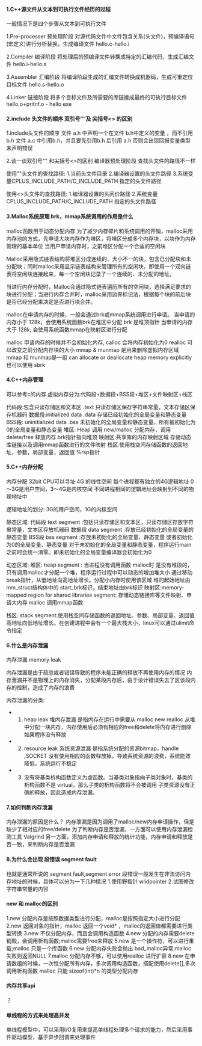 #### 1.C++源文件从文本到可执行文件经历的过程
一般情况下是四个步骤从文本到可执行文件

1.Pre-processer 预处理阶段
对源代码文件中文件包含关系(头文件)，预编译语句(宏定义)进行分析替换，生成编译文件     hello.c-hello.i

2.Compiler      编译阶段
将处理后的预编译文件转换成特定的汇编代码，生成汇编文件                           hello.i-hello.s

3.Assembler     汇编阶段
将编译阶段生成的汇编文件转换成机器码，生成可重定位目标文件                        hello.s-hello.o

4.Linker        链接阶段
将多个目标文件及所需要的库链接成最终的可执行目标文件                             hello.o+pritnf.o -  hello    exe


#### 2.include 头文件的顺序 双引号“”及 尖括号<> 的区别

1.include头文件的顺序
文件 a.h 中声明一个在文件 b.h中定义的变量 ，而不引用b.h
文件 a.c 中引用b.h，并且要先引用b.h  后引用 a.h 否则会出现回报变量类型未声明错误

2.谈一谈双引号"" 和尖括号<>的区别
编译器预处理阶段 查找头文件的路径不一样

使用""头文件的查找路径:
1.当前头文件目录
2.编译器设置的头文件路径
3.系统变量CPLUS_INCLUDE_PATH/C_INCLUDE_PATH 指定的头文件路径

使用<>头文件的查找路径:
1.编译器设置的头问价路径
2.系统变量CPLUS_INCLUDE_PATH/C_INCLUDE_PATH 指定的头文件路径

#### 3.Malloc系统原理 brk，mmap系统调用的作用是什么
malloc函数用于动态分配内存
为了减少内存碎片和系统调用的开销，malloc采用内存池的方式，先申请大块内存作为堆区，将堆区分成多个内存块，以块作为内存管理的基本单位
当用户申请内存时，之前堆区分配一个合适的空闲块

Malloc采用隐式链表结构将堆区分成连续的、大小不一的块，包含已分配块和未分配块；同时malloc采用显示链表结构来管理所有的空闲块，即使用一个双向链表将空闲块连接起来，每一个空闲块记录了一个连续的、未分配的地址。

当进行内存分配时，Malloc会通过隐式链表遍历所有的空闲块，选择满足要求的块进行分配；当进行内存合并时，malloc采用边界标记法，根据每个块的前后块是否已经分配来决定是否进行块合并。

malloc在申请内存的时候，一般会通过brk或mmap系统调用进行申请。
当申请的内存小于 128k，会使用系统函数brk在堆区中分配         brk 是堆顶指针
当申请的内存大于 128k, 会使用系统函数mmap在映射区进行分配

malloc 申请内存的时候并不会初始化内存,
calloc 会将内存初始化为0
realloc 可以改变之前分配内存块的大小
mmap & munmap 是用来删除虚拟内存区域
mmap 和 munmap是一组 can allocate or deallocate heap memory explicitly 也可以使用 sbrk

#### 4.C++内存管理
可以参考c的内存
虚拟内存分为:代码段+数据段+BSS段+堆区+文件映射区+栈区

代码段:包含只读存储区和文本区 .text 只读存储区保存字符串常量，文本存储区保存机器码
数据段:initialized data    .data 存储已经初始化的全局变量和静态变量
BSS段: uninitialized data .bss  未初始化的全局变量和静态变量，所有被初始化为0的全局变量和静态变量
堆区: Heap  调用 new/malloc 分配内存，调用 delete/free 释放内存      brk指针指向堆顶
映射区:共享库的内存映射区域         存储动态库链接以及调用mmap函数进行的文件映射
栈区:使用栈空间存储函数的返回地址，参数，局部变量，返回值                %rsp指针

#### 5.C++内存分配

内存分配
32bit CPU可以寻址 4G 的线性空间
每个进程都有独立的4G逻辑地址  0～3G是用户空间，3～4G是内核空间
不同进程相同的逻辑地址会映射到不同的物理地址中

逻辑地址的划分:
3G的用户空间，1G的内核空间

静态区域:
代码段  text segment :包括只读存储区和文本区，只读存储区存放字符串常量，文本区存放机器码
数据段  data segment :存放已经初始化的全局变量的静态变量
BSS段   bss segment :存放未初始化的全局变量、静态变量 或者初始化为0的全局变量、静态变量
                     对于未初始化的全局变量和静态变量，程序运行main之前时会统一清零。即未初始化的全局变量编译器会初始化为0

动态区域:
堆区: heap segment : 当进程没有调用函数 malloc时 是没有堆段的，只有调用malloc才分配一个堆，程序运行过程中可以动态的增加堆大小
                    通过移动break指针，从低地址向高地址增长。分配小内存时使用该区域
                    堆的起始地址由 mm_struct结构体中的 start_brk标识，结束地址由brk标识
映射区:memory-mapped region for shared libraries segment:
                     存储动态链接库等文件映射、申请大内存 malloc 调用mmap函数

栈区:  stack segment:使用栈空间存储函数的返回地址、参数、局部变量、返回值
                    高地址向低地址增长。在创建进程中会有一个最大栈大小，linux可以通过ulimit命令指定

#### 6.什么是内存泄漏
内存泄漏 memory leak

内存泄漏是由于疏忽或者错误导致的程序未能正确的释放不再使用内存的情况
内存泄漏并不是物理上的内存消失，分配某段内存后，由于设计错误失去了区该段内存的控制，造成了内存的浪费

内存泄漏的分类:
- 1. heap leak 堆内存泄漏
是指内存在运行中需要从 malloc new realloc 从堆中分配一块内存，内存使用后必须有相应的free和delete将内存进行删除
如果程序没有释放

- 2. resource leak  系统资源泄漏
是指系统分配的资源bitmap，handle ,SOCKET 没有使用相应的函数释放掉，导致系统资源的浪费，系统能效降低，系统运行不稳定

- 3. 没有将基类析构函数定义为虚函数。当基类对象指向子类对象时，基类的析构函数不是 virtual，那么子类的析构函数将不会被调用
子类资源没有正确的释放，因此造成内存泄漏。



#### 7.如何判断内存泄漏
内存泄漏的原因是什么？
内存泄漏是因为调用了malloc/new内存申请操作，但是缺少了相对应的free/delete
为了判断内存是否泄漏，一方面可以使用内存泄漏检测工具 Valgrind
                  另一方面，添加内存申请和释放的统计功能，内存申请和释放是否一致，来判断内存是否泄漏

#### 8.为什么会出现 段错误 segment fault

也就是通常所说的 segment fault,segment error
段错误一般发生在非法访问内存地址的时候，具体可以分为一下几种情况
1.使用野指针  wlidpointer
2.试图修改字符串常量的内容


#### new 和 malloc的区别
1.new 分配内存是按照数据类型进行分配，malloc是按照指定大小进行分配
2.new 返回对象的指针，malloc 返回一个void* ，malloc的返回值都需要进行类型转换
3.new 不仅分配内存，而且会调用构造函数
4.new 分配的内存需要delete销毁，会调用析构函数;malloc需要free来释放
5.new 是一个操作符，可以进行重载;malloc 只是一个库函数
6.new 分配内存失败会抛出 bad_malloc异常;malloc失败则返回NULL
7.malloc 分配内存不够，可以使用realloc 进行扩容
8.new 在申请数组的时候，一次性分配所有内存，多次调用构造函数，搭配使用delete[],多次调用析构函数
malloc 只能 sizeof(int)*n 的类型分配内存

#### 内存共享api
？
#### 单线程的方式来处理高并发
单线程模型中，可以采用I/O复用来提高单线程处理多个请求的能力，然后采用事件驱动模型，基于异步回调来处理事件





